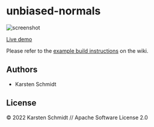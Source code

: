 # unbiased-normals

![screenshot](https://raw.githubusercontent.com/thi-ng/umbrella/develop/assets/examples/unbiased-normals.png)

[Live demo](http://demo.thi.ng/umbrella/unbiased-normals/)

Please refer to the [example build instructions](https://github.com/thi-ng/umbrella/wiki/Example-build-instructions) on the wiki.

## Authors

- Karsten Schmidt

## License

&copy; 2022 Karsten Schmidt // Apache Software License 2.0
